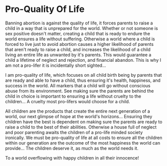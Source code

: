 # Pro-Quality Of Life

Banning abortion is against the quality of life, it forces parents to raise a child in a way that is unprepared for the world. Whether or not someone is sex positive doesn't matter, creating a child that is ready to endure the world ensures a life without suffering.
Otherwise a world where a child is forced to live just to avoid abortion causes a higher likelihood of parents that aren't ready to raise a child, and increases the likelihood of a child living an entire life as unwanted by it's parents.
This would guarantee a child a lifetime of neglect and rejection, and financial abandon.
This is why I am not a pro-lifer it is incidentally short sighted...

I am pro-quality of life, which focuses on all child birth being by parents that are ready and able to have a child, thus ensuring it's health, happiness, and success in the world.
All markers that a child will go without conscious abuse from its environment.
See making sure the parents are behind the child in choice is important to ensuring a life without cruelty to the children...
A cruelty most pro-lifers would choose for a child.

All children are the products that create the entire next generation of a world, our next glimpse of hope at the world's horizons...
Ensuring they children have the best is dependent on making sure the parents are ready to raise a child to the best of their abilities. Otherwise a house full of neglect and poor parenting awaits the children of a pro-life minded society ironically.
We must be pro-quality of life at all costs to ensure all the children within our generation are the outcome of the most happiness the world can provide...
The children deserve it, as much as the world needs it.

To a world overflowing with happy children in all their innocence!